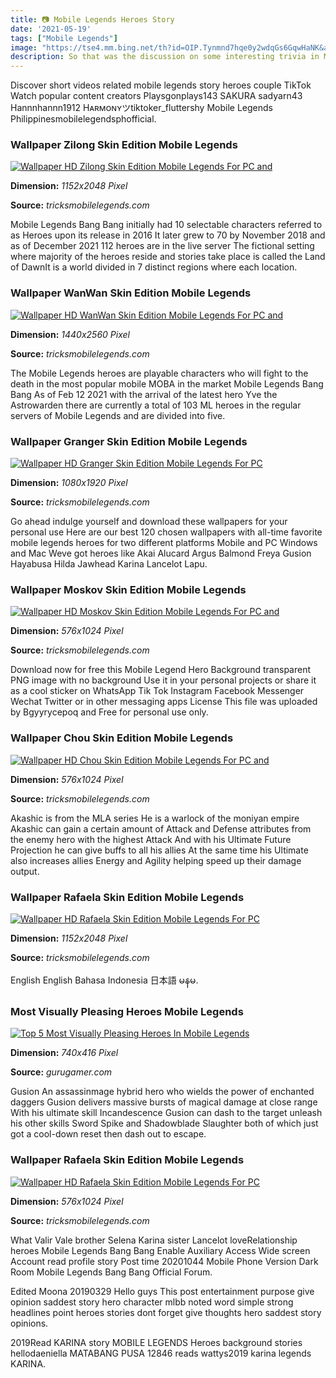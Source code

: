 ```yaml
---
title: 📷 Mobile Legends Heroes Story
date: '2021-05-19'
tags: ["Mobile Legends"]
image: "https://tse4.mm.bing.net/th?id=OIP.Tynmnd7hqe0y2wdqGs6GqwHaNK&amp;pid=15.1"
description: So that was the discussion on some interesting trivia in Mobile Legends Stay tuned at DuniaGamescoid to get more interesting articles about Mobile Legends an
---
```




Discover short videos related mobile legends story heroes couple TikTok Watch popular content creators Playsgonplays143 SAKURA sadyarn43 Hannnhannn1912 Hᴀʀᴍᴏɴʏツtiktoker_fluttershy Mobile Legends Philippinesmobilelegendsphofficial.



### Wallpaper Zilong Skin Edition Mobile Legends 

[![Wallpaper HD Zilong Skin Edition Mobile Legends For PC and ](https://tricksmobilelegends.com/wp-content/uploads/2021/01/zilong-2-1-1152x2048.jpg)](https://tricksmobilelegends.com/wp-content/uploads/2021/01/zilong-2-1-1152x2048.jpg)


**Dimension:** _1152x2048 Pixel_ 

**Source:** _tricksmobilelegends.com_ 


Mobile Legends Bang Bang initially had 10 selectable characters referred to as Heroes upon its release in 2016 It later grew to 70 by November 2018 and as of December 2021 112 heroes are in the live server The fictional setting where majority of the heroes reside and stories take place is called the Land of DawnIt is a world divided in 7 distinct regions where each location.


### Wallpaper WanWan Skin Edition Mobile Legends 

[![Wallpaper HD WanWan Skin Edition Mobile Legends For PC and ](https://tricksmobilelegends.com/wp-content/uploads/2021/01/wanwan-shoujo-1-1-scaled.jpg)](https://tricksmobilelegends.com/wp-content/uploads/2021/01/wanwan-shoujo-1-1-scaled.jpg)


**Dimension:** _1440x2560 Pixel_ 

**Source:** _tricksmobilelegends.com_ 


The Mobile Legends heroes are playable characters who will fight to the death in the most popular mobile MOBA in the market Mobile Legends Bang Bang As of Feb 12 2021 with the arrival of the latest hero Yve the Astrowarden there are currently a total of 103 ML heroes in the regular servers of Mobile Legends and are divided into five.


### Wallpaper Granger Skin Edition Mobile Legends 

[![Wallpaper HD Granger Skin Edition Mobile Legends For PC ](https://tricksmobilelegends.com/wp-content/uploads/2021/03/granger-bardic-whisper-skin-mobile.jpg)](https://tricksmobilelegends.com/wp-content/uploads/2021/03/granger-bardic-whisper-skin-mobile.jpg)


**Dimension:** _1080x1920 Pixel_ 

**Source:** _tricksmobilelegends.com_ 


Go ahead indulge yourself and download these wallpapers for your personal use Here are our best 120 chosen wallpapers with all-time favorite mobile legends heroes for two different platforms Mobile and PC Windows and Mac Weve got heroes like Akai Alucard Argus Balmond Freya Gusion Hayabusa Hilda Jawhead Karina Lancelot Lapu.


### Wallpaper Moskov Skin Edition Mobile Legends 

[![Wallpaper HD Moskov Skin Edition Mobile Legends For PC and ](https://tricksmobilelegends.com/wp-content/uploads/2021/01/moskov-decapitator-2-576x1024.jpg)](https://tricksmobilelegends.com/wp-content/uploads/2021/01/moskov-decapitator-2-576x1024.jpg)


**Dimension:** _576x1024 Pixel_ 

**Source:** _tricksmobilelegends.com_ 


Download now for free this Mobile Legend Hero Background transparent PNG image with no background Use it in your personal projects or share it as a cool sticker on WhatsApp Tik Tok Instagram Facebook Messenger Wechat Twitter or in other messaging apps License This file was uploaded by Bgyyrycepoq and Free for personal use only.


### Wallpaper Chou Skin Edition Mobile Legends 

[![Wallpaper HD Chou Skin Edition Mobile Legends For PC and ](https://tricksmobilelegends.com/wp-content/uploads/2021/01/chou-1-1-576x1024.jpg)](https://tricksmobilelegends.com/wp-content/uploads/2021/01/chou-1-1-576x1024.jpg)


**Dimension:** _576x1024 Pixel_ 

**Source:** _tricksmobilelegends.com_ 


Akashic is from the MLA series He is a warlock of the moniyan empire Akashic can gain a certain amount of Attack and Defense attributes from the enemy hero with the highest Attack And with his Ultimate Future Projection he can give buffs to all his allies At the same time his Ultimate also increases allies Energy and Agility helping speed up their damage output.


### Wallpaper Rafaela Skin Edition Mobile Legends 

[![Wallpaper HD Rafaela Skin Edition Mobile Legends For PC ](https://tricksmobilelegends.com/wp-content/uploads/2021/01/rafaela-fertility-1-1-1152x2048.jpg)](https://tricksmobilelegends.com/wp-content/uploads/2021/01/rafaela-fertility-1-1-1152x2048.jpg)


**Dimension:** _1152x2048 Pixel_ 

**Source:** _tricksmobilelegends.com_ 


English English Bahasa Indonesia 日本語 မနမ.


### Most Visually Pleasing Heroes Mobile Legends 

[![Top 5 Most Visually Pleasing Heroes In Mobile Legends ](https://img.gurugamer.com/resize/740x-/2020/08/05/mobile-legends-alucard-2-55fd.jpg)](https://img.gurugamer.com/resize/740x-/2020/08/05/mobile-legends-alucard-2-55fd.jpg)


**Dimension:** _740x416 Pixel_ 

**Source:** _gurugamer.com_ 


Gusion An assassinmage hybrid hero who wields the power of enchanted daggers Gusion delivers massive bursts of magical damage at close range With his ultimate skill Incandescence Gusion can dash to the target unleash his other skills Sword Spike and Shadowblade Slaughter both of which just got a cool-down reset then dash out to escape.


### Wallpaper Rafaela Skin Edition Mobile Legends 

[![Wallpaper HD Rafaela Skin Edition Mobile Legends For PC ](https://tricksmobilelegends.com/wp-content/uploads/2021/01/rafaela-fertility-1-1-576x1024.jpg)](https://tricksmobilelegends.com/wp-content/uploads/2021/01/rafaela-fertility-1-1-576x1024.jpg)


**Dimension:** _576x1024 Pixel_ 

**Source:** _tricksmobilelegends.com_ 



What Valir Vale brother Selena Karina sister Lancelot loveRelationship heroes Mobile Legends Bang Bang Enable Auxiliary Access Wide screen Account read profile story Post time 20201044 Mobile Phone Version Dark Room Mobile Legends Bang Bang Official Forum.


Edited Moona 20190329 Hello guys This post entertainment purpose give opinion saddest story hero character mlbb noted word simple strong headlines point heroes stories dont forget give thoughts hero saddest story opinions.


 2019Read KARINA story MOBILE LEGENDS Heroes background stories hellodaeniella MATABANG PUSA 12846 reads wattys2019 karina legends KARINA.




